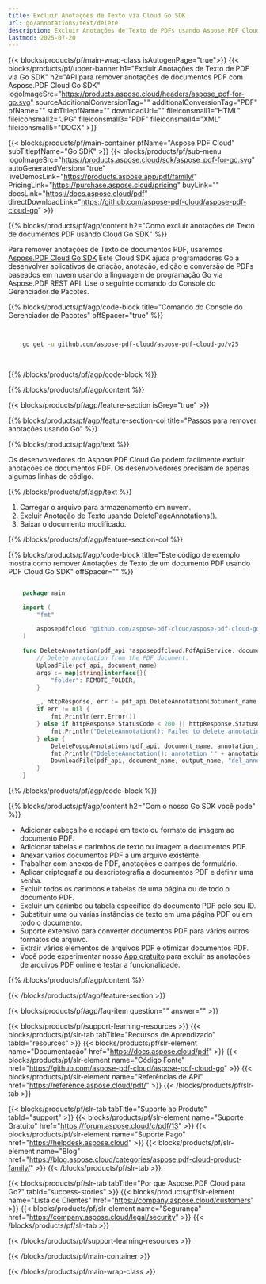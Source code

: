 ```yaml
---
title: Excluir Anotações de Texto via Cloud Go SDK
url: go/annotations/text/delete
description: Excluir Anotações de Texto de PDFs usando Aspose.PDF Cloud SDK para Go.
lastmod: 2025-07-20
---
```


{{< blocks/products/pf/main-wrap-class isAutogenPage="true">}}
{{< blocks/products/pf/upper-banner h1="Excluir Anotações de Texto de PDF via Go SDK" h2="API para remover anotações de documentos PDF com Aspose.PDF Cloud Go SDK" logoImageSrc="https://products.aspose.cloud/headers/aspose_pdf-for-go.svg" sourceAdditionalConversionTag="" additionalConversionTag="PDF" pfName="" subTitlepfName="" downloadUrl="" fileiconsmall1="HTML" fileiconsmall2="JPG" fileiconsmall3="PDF" fileiconsmall4="XML" fileiconsmall5="DOCX" >}}

{{< blocks/products/pf/main-container pfName="Aspose.PDF Cloud" subTitlepfName="Go SDK" >}}
{{< blocks/products/pf/sub-menu logoImageSrc="https://products.aspose.cloud/sdk/aspose_pdf-for-go.svg"
autoGeneratedVersion="true"
liveDemosLink="https://products.aspose.app/pdf/family/" PricingLink="https://purchase.aspose.cloud/pricing" buyLink="" docsLink="https://docs.aspose.cloud/pdf"  directDownloadLink="https://github.com/aspose-pdf-cloud/aspose-pdf-cloud-go" >}}

{{% blocks/products/pf/agp/content h2="Como excluir anotações de Texto de documentos PDF usando Cloud Go SDK" %}}

Para remover anotações de Texto de documentos PDF, usaremos
[Aspose.PDF Cloud Go SDK](https://products.aspose.cloud/pdf/go/)
Este Cloud SDK ajuda programadores Go a desenvolver aplicativos de criação, anotação, edição e conversão de PDFs baseados em nuvem usando a linguagem de programação Go via Aspose.PDF REST API. Use o seguinte comando do Console do Gerenciador de Pacotes.

{{% blocks/products/pf/agp/code-block title="Comando do Console do Gerenciador de Pacotes" offSpacer="true" %}}

```bash

     
    go get -u github.com/aspose-pdf-cloud/aspose-pdf-cloud-go/v25
     
     
```

{{% /blocks/products/pf/agp/code-block %}}

{{% /blocks/products/pf/agp/content %}}

{{< blocks/products/pf/agp/feature-section isGrey="true" >}}

{{% blocks/products/pf/agp/feature-section-col title="Passos para remover anotações usando Go" %}}

{{% blocks/products/pf/agp/text %}}

Os desenvolvedores do Aspose.PDF Cloud Go podem facilmente excluir anotações de documentos PDF. Os desenvolvedores precisam de apenas algumas linhas de código.

{{% /blocks/products/pf/agp/text %}}

1. Carregar o arquivo para armazenamento em nuvem.
1. Excluir Anotação de Texto usando DeletePageAnnotations().
1. Baixar o documento modificado.

{{% /blocks/products/pf/agp/feature-section-col %}}

{{% blocks/products/pf/agp/code-block title="Este código de exemplo mostra como remover Anotações de Texto de um documento PDF usando PDF Cloud Go SDK" offSpacer="" %}}

```go

    package main

    import (
        "fmt"

        asposepdfcloud "github.com/aspose-pdf-cloud/aspose-pdf-cloud-go/v25"
    )

    func DeleteAnnotation(pdf_api *asposepdfcloud.PdfApiService, document_name string, annotation_id string, output_name string) {
        // Delete annotation from the PDF document.
        UploadFile(pdf_api, document_name)
        args := map[string]interface{}{
            "folder": REMOTE_FOLDER,
        }

        _, httpResponse, err := pdf_api.DeleteAnnotation(document_name, annotation_id, args)
        if err != nil {
            fmt.Println(err.Error())
        } else if httpResponse.StatusCode < 200 || httpResponse.StatusCode > 299 {
            fmt.Println("DeleteAnnotation(): Failed to delete annotation from the document page.")
        } else {
            DeletePopupAnnotations(pdf_api, document_name, annotation_id)
            fmt.Println("DdeleteAnnotation(): annotation '" + annotation_id + "' deleted from the document '" + document_name + "'.")
            DownloadFile(pdf_api, document_name, output_name, "del_annotation_")
        }
    }
```

{{% /blocks/products/pf/agp/code-block %}}

{{% blocks/products/pf/agp/content h2="Com o nosso Go SDK você pode" %}}

+ Adicionar cabeçalho e rodapé em texto ou formato de imagem ao documento PDF.
+ Adicionar tabelas e carimbos de texto ou imagem a documentos PDF.
+ Anexar vários documentos PDF a um arquivo existente.
+ Trabalhar com anexos de PDF, anotações e campos de formulário.
+ Aplicar criptografia ou descriptografia a documentos PDF e definir uma senha.
+ Excluir todos os carimbos e tabelas de uma página ou de todo o documento PDF.
+ Excluir um carimbo ou tabela específico do documento PDF pelo seu ID.
+ Substituir uma ou várias instâncias de texto em uma página PDF ou em todo o documento.
+ Suporte extensivo para converter documentos PDF para vários outros formatos de arquivo.
+ Extrair vários elementos de arquivos PDF e otimizar documentos PDF.
+ Você pode experimentar nosso [App gratuito](https://products.aspose.app/pdf/) para excluir as anotações de arquivos PDF online e testar a funcionalidade.

{{% /blocks/products/pf/agp/content %}}

{{< /blocks/products/pf/agp/feature-section >}}

{{< blocks/products/pf/agp/faq-item question="" answer="" >}}

{{< blocks/products/pf/support-learning-resources >}}
{{< blocks/products/pf/slr-tab tabTitle="Recursos de Aprendizado" tabId="resources" >}}
{{< blocks/products/pf/slr-element name="Documentação" href="https://docs.aspose.cloud/pdf" >}}
{{< blocks/products/pf/slr-element name="Código Fonte" href="https://github.com/aspose-pdf-cloud/aspose-pdf-cloud-go" >}}
{{< blocks/products/pf/slr-element name="Referências de API" href="https://reference.aspose.cloud/pdf/" >}}
{{< /blocks/products/pf/slr-tab >}}

{{< blocks/products/pf/slr-tab tabTitle="Suporte ao Produto" tabId="support" >}}
{{< blocks/products/pf/slr-element name="Suporte Gratuito" href="https://forum.aspose.cloud/c/pdf/13" >}}
{{< blocks/products/pf/slr-element name="Suporte Pago" href="https://helpdesk.aspose.cloud" >}}
{{< blocks/products/pf/slr-element name="Blog" href="https://blog.aspose.cloud/categories/aspose.pdf-cloud-product-family/" >}}
{{< /blocks/products/pf/slr-tab >}}

{{< blocks/products/pf/slr-tab tabTitle="Por que Aspose.PDF Cloud para Go?" tabId="success-stories" >}}
{{< blocks/products/pf/slr-element name="Lista de Clientes" href="https://company.aspose.cloud/customers" >}}
{{< blocks/products/pf/slr-element name="Segurança" href="https://company.aspose.cloud/legal/security" >}}
{{< /blocks/products/pf/slr-tab >}}

{{< /blocks/products/pf/support-learning-resources >}}

{{< /blocks/products/pf/main-container >}}

{{< /blocks/products/pf/main-wrap-class >}}



